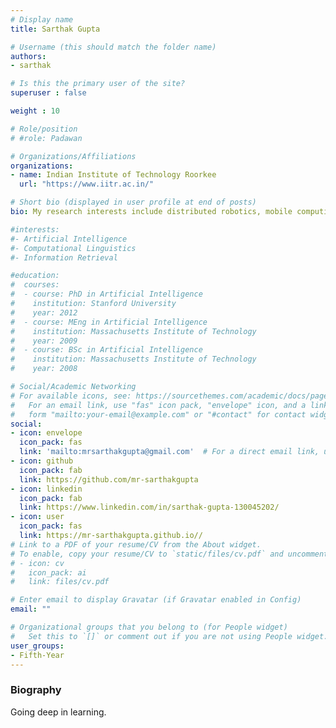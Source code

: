 ```yaml
---
# Display name
title: Sarthak Gupta

# Username (this should match the folder name)
authors:
- sarthak

# Is this the primary user of the site?
superuser : false

weight : 10

# Role/position
# #role: Padawan

# Organizations/Affiliations
organizations:
- name: Indian Institute of Technology Roorkee
  url: "https://www.iitr.ac.in/"

# Short bio (displayed in user profile at end of posts)
bio: My research interests include distributed robotics, mobile computing and programmable matter.

#interests:
#- Artificial Intelligence
#- Computational Linguistics
#- Information Retrieval

#education:
#  courses:
#  - course: PhD in Artificial Intelligence
#    institution: Stanford University
#    year: 2012
#  - course: MEng in Artificial Intelligence
#    institution: Massachusetts Institute of Technology
#    year: 2009
#  - course: BSc in Artificial Intelligence
#    institution: Massachusetts Institute of Technology
#    year: 2008

# Social/Academic Networking
# For available icons, see: https://sourcethemes.com/academic/docs/page-builder/#icons
#   For an email link, use "fas" icon pack, "envelope" icon, and a link in the
#   form "mailto:your-email@example.com" or "#contact" for contact widget.
social:
- icon: envelope
  icon_pack: fas
  link: 'mailto:mrsarthakgupta@gmail.com'  # For a direct email link, use "mailto:test@example.org".
- icon: github
  icon_pack: fab
  link: https://github.com/mr-sarthakgupta
- icon: linkedin
  icon_pack: fab
  link: https://www.linkedin.com/in/sarthak-gupta-130045202/
- icon: user
  icon_pack: fas
  link: https://mr-sarthakgupta.github.io//
# Link to a PDF of your resume/CV from the About widget.
# To enable, copy your resume/CV to `static/files/cv.pdf` and uncomment the lines below.
# - icon: cv
#   icon_pack: ai
#   link: files/cv.pdf

# Enter email to display Gravatar (if Gravatar enabled in Config)
email: ""

# Organizational groups that you belong to (for People widget)
#   Set this to `[]` or comment out if you are not using People widget.
user_groups:
- Fifth-Year
---
```


### Biography

Going deep in learning.


